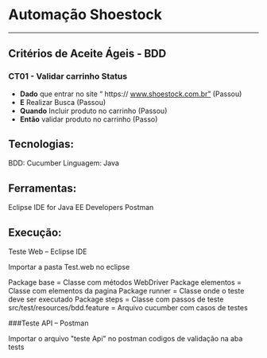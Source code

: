# Automação Shoestock
---

## Critérios de Aceite Ágeis  - BDD

### CT01 - Validar carrinho	Status

* **Dado**	que entrar no site “  https:// www.shoestock.com.br”	(Passou)
* **E**	Realizar Busca	(Passou)
* **Quando**	Incluir produto no carrinho	(Passou)
* **Então**	validar produto no carrinho	(Passo)

## Tecnologias:
BDD: Cucumber
Linguagem: Java

## Ferramentas:
Eclipse IDE for Java EE Developers
Postman
 

## Execução:
Teste Web – Eclipse IDE

Importar a pasta Test.web no eclipse

Package base = Classe com métodos WebDriver
Package elementos = Classe com elementos da pagina
Package runner = Classe onde o teste deve ser executado
Package steps = Classe com passos de teste
src/test/resources/bdd.feature = Arquivo cucumber com casos de testes

###Teste API – Postman

Importar o arquivo "teste Api" no postman
codigos de validação na aba tests
 

